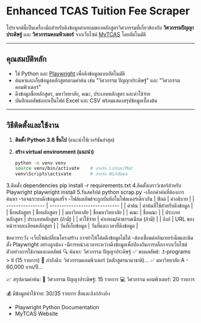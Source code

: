 # Enhanced TCAS Tuition Fee Scraper

โปรเจกต์นี้เป็นเครื่องมือสำหรับดึงข้อมูลค่าเทอมของหลักสูตรวิศวกรรมที่เกี่ยวข้องกับ **วิศวกรรมปัญญาประดิษฐ์** และ **วิศวกรรมคอมพิวเตอร์** จากเว็บไซต์ [MyTCAS](https://course.mytcas.com/) โดยอัตโนมัติ

---

## คุณสมบัติหลัก

- ใช้ Python และ [Playwright](https://playwright.dev/python/) เพื่อดึงข้อมูลแบบอัตโนมัติ
- ค้นหาและเก็บข้อมูลหลักสูตรตามคำค้น เช่น "วิศวกรรม ปัญญาประดิษฐ์" และ "วิศวกรรม คอมพิวเตอร์"
- ดึงข้อมูลชื่อหลักสูตร, มหาวิทยาลัย, คณะ, ประเภทหลักสูตร และค่าใช้จ่าย
- บันทึกผลลัพธ์ออกเป็นไฟล์ Excel และ CSV พร้อมแสดงสรุปข้อมูลเบื้องต้น

---

## วิธีติดตั้งและใช้งาน

1. **ติดตั้ง Python 3.8 ขึ้นไป** (แนะนำใช้เวอร์ชันล่าสุด)

2. **สร้าง virtual environment (แนะนำ)**

   ```bash
   python -m venv venv
   source venv/bin/activate    # สำหรับ Linux/Mac
   venv\Scripts\activate       # สำหรับ Windows
3.ติดตั้ง dependencies
  pip install -r requirements.txt
4.ติดตั้งเบราว์เซอร์สำหรับ Playwright
  playwright install
5.รันสคริปต์
  python scrap.py
-เลือกคำค้นที่ต้องการค้นหา
-รอจนระบบดึงข้อมูลเสร็จ
-ไฟล์ผลลัพธ์จะถูกบันทึกในโฟลเดอร์เดียวกัน
| ฟิลด์            | คำอธิบาย                      |
| ---------------- | ----------------------------- |
| คำค้น            | คำค้นที่ใช้สำหรับดึงข้อมูล    |
| ชื่อหลักสูตร     | ชื่อหลักสูตร                  |
| มหาวิทยาลัย      | ชื่อมหาวิทยาลัย               |
| คณะ              | ชื่อคณะ                       |
| ประเภทหลักสูตร   | ประเภทหลักสูตร (ถ้ามี)        |
| ค่าใช้จ่าย       | ค่าเทอม/ค่าธรรมเนียม (ถ้ามี)  |
| ลิงก์            | URL ของหน้ารายละเอียดหลักสูตร |
| วันที่เก็บข้อมูล | วันที่และเวลาที่ดึงข้อมูล     |


ข้อควรระวัง
-เว็บไซต์เปลี่ยนโครงสร้าง อาจทำให้โค้ดดึงข้อมูลไม่ได้
-ต้องเชื่อมต่ออินเทอร์เน็ตและติดตั้ง Playwright อย่างถูกต้อง
-มีการหน่วงเวลาระหว่างดึงข้อมูลเพื่อป้องกันการบล็อกจากเว็บไซต์
ตัวอย่างการใช้งานและผลลัพธ์
🔍 ค้นหา: วิศวกรรม ปัญญาประดิษฐ์
  ✅ พบผลลัพธ์: .t-programs > li (15 รายการ)
📄 กำลังดึง: วิศวกรรมคอมพิวเตอร์ (หลักสูตรนานาชาติ)...
   ✅ มหาวิทยาลัย A - 60,000 บาท/ปี...

📈 สรุปตามคำค้น:
   🤖 วิศวกรรม ปัญญาประดิษฐ์: 15 รายการ
   💻 วิศวกรรม คอมพิวเตอร์: 20 รายการ

💰 มีข้อมูลค่าใช้จ่าย: 30/35 รายการ
สื่อและลิงก์อ้างอิง
- Playwright Python Documentation
- MyTCAS Website
